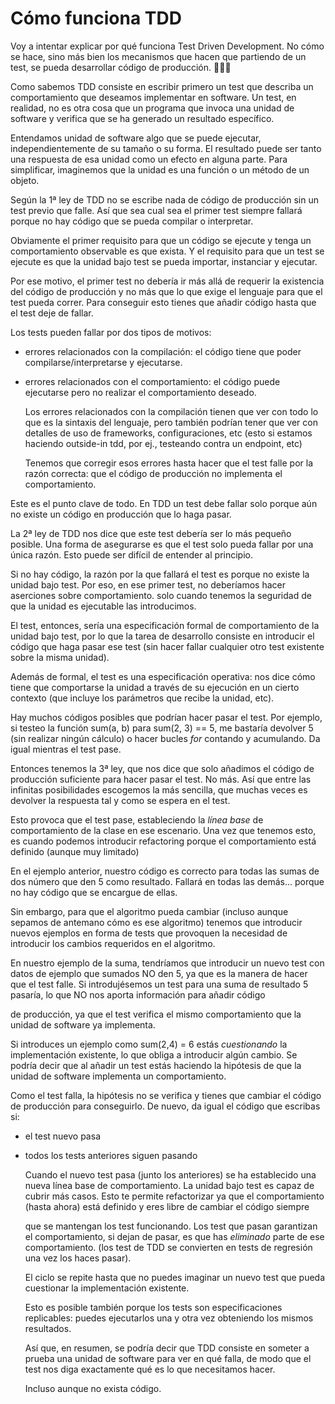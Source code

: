 # Cómo funciona TDD

Voy a intentar explicar por qué funciona Test Driven Development. No cómo se hace, sino más bien los mecanismos que hacen que partiendo de un test, se pueda desarrollar código de producción. 🧻👇🏽

Como sabemos TDD consiste en escribir primero un test que describa un comportamiento que deseamos implementar en software. Un test, en realidad, no es otra cosa que un programa que invoca una unidad de software y verifica que se ha generado un resultado específico.

Entendamos unidad de software algo que se puede ejecutar, independientemente de su tamaño o su forma. El resultado puede ser tanto una respuesta de esa unidad como un efecto en alguna parte. Para simplificar, imaginemos que la unidad es una función o un método de un objeto.

Según la 1ª ley de TDD no se escribe nada de código de producción sin un test previo que falle. Así que sea cual sea el primer test siempre fallará porque no hay código que se pueda compilar o interpretar.

Obviamente el primer requisito para que un código se ejecute y tenga un comportamiento observable es que exista. Y el requisito para que un test se ejecute es que la unidad bajo test se pueda importar, instanciar y ejecutar.

Por ese motivo, el primer test no debería ir más allá de requerir la existencia del código de producción y no más que lo que exige el lenguaje para que el test pueda correr. Para conseguir esto tienes que añadir código hasta que el test deje de fallar.

Los tests pueden fallar por dos tipos de motivos:

* errores relacionados con la compilación: el código tiene que poder compilarse/interpretarse y ejecutarse.

* errores relacionados con el comportamiento: el código puede ejecutarse pero no realizar el comportamiento deseado.

  Los errores relacionados con la compilación tienen que ver con todo lo que es la sintaxis del lenguaje, pero también podrían tener que ver con detalles de uso de frameworks, configuraciones, etc (esto si estamos haciendo outside-in tdd, por ej., testeando contra un endpoint, etc)

  Tenemos que corregir esos errores hasta hacer que el test falle por la razón correcta: que el código de producción no implementa el comportamiento.

Este es el punto clave de todo. En TDD un test debe fallar solo porque aún no existe un código en producción que lo haga pasar.

La 2ª ley de TDD nos dice que este test debería ser lo más pequeño posible. Una forma de asegurarse es que el test solo pueda fallar por una única razón. Esto puede ser difícil de entender al principio.

Si no hay código, la razón por la que fallará el test es porque no existe la unidad bajo test. Por eso, en ese primer test, no deberíamos hacer aserciones sobre comportamiento. solo cuando tenemos la seguridad de que la unidad es ejecutable las introducimos.

El test, entonces, sería una especificación formal de comportamiento de la unidad bajo test, por lo que la tarea de desarrollo consiste en introducir el código que haga pasar ese test (sin hacer fallar cualquier otro test existente sobre la misma unidad).

Además de formal, el test es una especificación operativa: nos dice cómo tiene que comportarse la unidad a través de su ejecución en un cierto contexto (que incluye los parámetros que recibe la unidad, etc).

Hay muchos códigos posibles que podrían hacer pasar el test. Por ejemplo, si testeo la función sum(a, b) para sum(2, 3) == 5, me bastaría devolver 5 (sin realizar ningún cálculo) o hacer bucles _for_ contando y acumulando. Da igual mientras el test pase.

Entonces tenemos la 3ª ley, que nos dice que solo añadimos el código de producción suficiente para hacer pasar el test. No más. Así que entre las infinitas posibilidades escogemos la más sencilla, que muchas veces es devolver la respuesta tal y como se espera en el test.

Esto provoca que el test pase, estableciendo la _línea base_ de comportamiento de la clase en ese escenario. Una vez que tenemos esto, es cuando podemos introducir refactoring porque el comportamiento está definido (aunque muy limitado)

En el ejemplo anterior, nuestro código es correcto para todas las sumas de dos número que den 5 como resultado. Fallará en todas las demás… porque no hay código que se encargue de ellas.

Sin embargo, para que el algoritmo pueda cambiar (incluso aunque sepamos de antemano cómo es ese algoritmo) tenemos que introducir nuevos ejemplos en forma de tests que provoquen la necesidad de introducir los cambios requeridos en el algoritmo.

En nuestro ejemplo de la suma, tendríamos que introducir un nuevo test con datos de ejemplo que sumados NO den 5, ya que es la manera de hacer que el test falle. Si introdujésemos un test para una suma de resultado 5 pasaría, lo que NO nos aporta información para añadir código

de producción, ya que el test verifica el mismo comportamiento que la unidad de software ya implementa.

Si introduces un ejemplo como sum(2,4) = 6 estás _cuestionando_ la implementación existente, lo que obliga a introducir algún cambio. Se podría decir que al añadir un test estás haciendo la hipótesis de que la unidad de software implementa un comportamiento.

Como el test falla, la hipótesis no se verifica y tienes que cambiar el código de producción para conseguirlo. De nuevo, da igual el código que escribas si:

* el test nuevo pasa

* todos los tests anteriores siguen pasando

  Cuando el nuevo test pasa (junto los anteriores) se ha establecido una nueva línea base de comportamiento. La unidad bajo test es capaz de cubrir más casos. Esto te permite refactorizar ya que el comportamiento (hasta ahora) está definido y eres libre de cambiar el código siempre

  que se mantengan los test funcionando. Los test que pasan garantizan el comportamiento, si dejan de pasar, es que has _eliminado_ parte de ese comportamiento. (los test de TDD se convierten en tests de regresión una vez los haces pasar).

  El ciclo se repite hasta que no puedes imaginar un nuevo test que pueda cuestionar la implementación existente.

  Esto es posible también porque los tests son especificaciones replicables: puedes ejecutarlos una y otra vez obteniendo los mismos resultados.

  Así que, en resumen, se podría decir que TDD consiste en someter a prueba una unidad de software para ver en qué falla, de modo que el test nos diga exactamente qué es lo que necesitamos hacer.

  Incluso aunque no exista código.